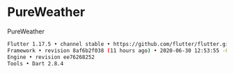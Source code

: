 # PureWeather
PureWeather


```bash
Flutter 1.17.5 • channel stable • https://github.com/flutter/flutter.git
Framework • revision 8af6b2f038 (11 hours ago) • 2020-06-30 12:53:55 -0700
Engine • revision ee76268252
Tools • Dart 2.8.4
```